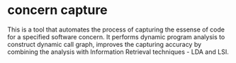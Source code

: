 # concern capture 

This is a tool that automates the process of capturing the essense of code for a specified software concern. It performs dynamic program analysis to construct dynamic call graph, improves the capturing accuracy by combining the analysis with Information Retrieval techniques - LDA and LSI.  

